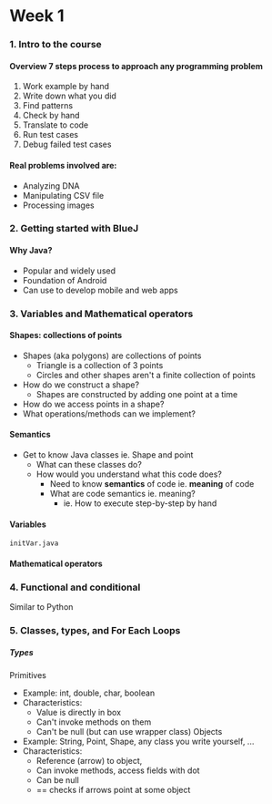 # Week 1
### 1. Intro to the course
#### Overview 7 steps process to approach any programming problem
1. Work example by hand
2. Write down what you did
3. Find patterns
4. Check by hand
5. Translate to code
6. Run test cases
7. Debug failed test cases

#### Real problems involved are:
- Analyzing DNA
- Manipulating CSV file
- Processing images

### 2. Getting started with BlueJ
#### Why Java?
- Popular and widely used
- Foundation of Android
- Can use to develop mobile and web apps

### 3. Variables and Mathematical operators
#### Shapes: collections of points
- Shapes (aka polygons) are collections of points
    - Triangle is a collection of 3 points
    - Circles and other shapes aren't a finite collection of points
- How do we construct a shape?
    - Shapes are constructed by adding one point at a time
- How do we access points in a shape?
- What operations/methods can we implement?

#### Semantics
- Get to know Java classes ie. Shape and point
    - What can these classes do?
    - How would you understand what this code does?
        - Need to know **semantics** of code ie. **meaning** of code
        - What are code semantics ie. meaning?
            - ie. How to execute step-by-step by hand

#### Variables
`initVar.java`

#### Mathematical operators

### 4. Functional and conditional
Similar to Python

### 5. Classes, types, and For Each Loops
##### Types
Primitives
- Example: int, double, char, boolean
- Characteristics:
    - Value is directly in box
    - Can't invoke methods on them
    - Can't be null (but can use wrapper class)
Objects
- Example: String, Point, Shape, any class you write yourself, ...
- Characteristics:
    - Reference (arrow) to object,
    - Can invoke methods, access fields with dot
    - Can be null
    - == checks if arrows point at some object